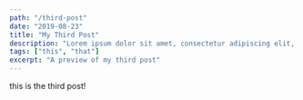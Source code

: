 ```yaml
---
path: "/third-post"
date: "2019-08-23"
title: "My Third Post"
description: "Lorem ipsum dolor sit amet, consectetur adipiscing elit, sed do eiusmod tempor incididunt ut labore et dolore magna aliqua."
tags: ["this", "that"]
excerpt: "A preview of my third post"
---
```


this is the third post!
